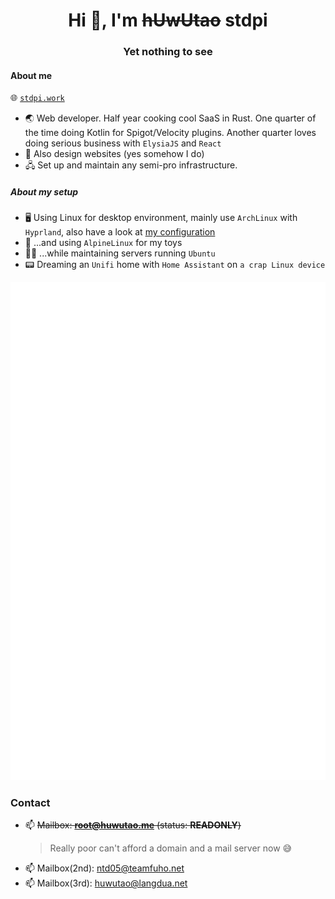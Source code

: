 <h1 align=center>Hi 👋, I'm <del>hUwUtao</del> stdpi</h1>
<h3 align=center>Yet nothing to see</h3>

#### About me

🌐 [`stdpi.work`](https://stdpi.work)

- 🌏 Web developer. Half year cooking cool SaaS in Rust. One quarter of the time doing Kotlin for Spigot/Velocity plugins. Another quarter loves doing serious business with `ElysiaJS` and `React`
- 📐 Also design websites (yes somehow I do)
- 🖧 Set up and maintain any semi-pro infrastructure.

##### About my setup

- 🖥️ Using Linux for desktop environment, mainly use `ArchLinux` with `Hyprland`, also have a look at [my configuration](https://github.com/hUwUtao/hyprdot)
- 🤖 ...and using `AlpineLinux` for my toys
- 👨‍💻 ...while maintaining servers running `Ubuntu`
- 📟 Dreaming an `Unifi` home with `Home Assistant` on `a crap Linux device`

![Metrics](https://raw.githubusercontent.com/hUwUtao/hUwUtao/main/github-metrics.svg)

### Contact

- 📫 ~~Mailbox: **root@huwutao.me** (status: **READONLY**)~~
  > Really poor can't afford a domain and a mail server now 😅
- 📫 Mailbox(2nd): ntd05@teamfuho.net
- 📫 Mailbox(3rd): huwutao@langdua.net
